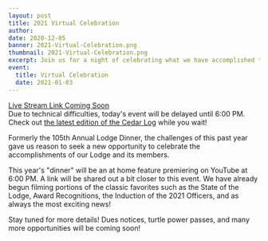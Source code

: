 ```yaml
---
layout: post
title: 2021 Virtual Celebration
author:
date: 2020-12-05
banner: 2021-Virtual-Celebration.png
thumbnail: 2021-Virtual-Celebration.png
excerpt: Join us for a night of celebrating what we have accomplished this year.
event:
  title: Virtual Celebration
  date: 2021-01-03
---
```


<div class='text-center'><a href="#" class="btn btn-primary m-3">Live Stream Link Coming Soon</a></div>

<div class='alert alert-primary'>Due to technical difficulties, today's event will be delayed until 6:00 PM. Check out <a href="https://www.youtube.com/watch?v=AjdRQTPW9RI">the latest edition of the Cedar Log</a> while you wait!</div>

Formerly the 105th Annual Lodge Dinner, the challenges of this past year gave us reason to seek a new opportunity to celebrate the accomplishments of our Lodge and its members.

This year's "dinner" will be an at home feature premiering on YouTube at 6:00 PM. A link will be shared out a bit closer to this event. We have already begun filming portions of the classic favorites such as the State of the Lodge, Award Recognitions, the Induction of the 2021 Officers, and as always the most exciting news!

Stay tuned for more details! Dues notices, turtle power passes, and many more opportunities will be coming soon!
